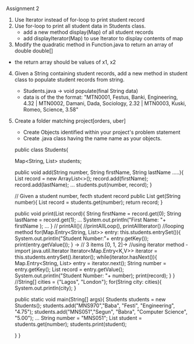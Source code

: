 Assignment 2

1. Use Iterator instead of for-loop to print student record
2. Use for-loop to print all student data in Students class. 
   - add a new method display(Map) of all student records 
   - add displayIterator(Map) to use Iterator to display contents of map
3. Modify the quadratic method in Function.java to return an array of double  double[]
  - the return array should be values of x1, x2
4. Given a String containing student records, add a new method in student class to 
populate student records from string.
   - Students.java -> void populate(final String data)
   - data is of the the format:
   "MTN0001, Festus, Banki, Engineering, 4.32 | MTN0002, Damani, Dada, Sociology, 2.32  | MTN0003, Kuski, Romeo, Science, 3.58"
5. Create a folder matching project[orders, uber]
   - Create Objects identified within your project's problem statement
   - Create .java class having the name name as your objects.

   public class Students{

     Map<String, List<String>> students;

     public void add(String number, String firstName, String lastName .....){
        List<String> record = new ArrayList<>();
        record.add(firstName);
        record.add(lastName);
        ...
        students.put(number, record);
     }

    // Given a student number, fecth student record
    public List<String> get(String number){
       List<String> record = students.get(number);
       return record;
    }
    
    public void print(List<String> record){
       String firstName = record.get(0);
       String lastName = record.get(1);
       ...
       System.out.println("First Name: "+ firstName );
       ...
    }
    //
    printAll(){ //printAllLoop(), printAllIterator()
       //looping method
       for(Map.Entry<String, List>> entry: this.students.entrySet()){
         System.out.println("Student Number:"+ entry.getKey());
         print(entry.getValue());
       }              ->
       // 3 items [0, 1, 2]->
       //using iterator method - import java.util.Iterator
       Iterator<Map.Entry<K,V>> iterator = this.students.entrySet().iterator();
       while(iterator.hasNext()){
         Map.Entry<String, List<String>> entry = iterator.next();
         String number = entry.getKey();
         List<String> record = entry.getValue();
         System.out.println("Student Number: "+ number);
         print(record);
       }
    }
    //String[] cities = {"Lagos", "London"};
    for(String city: cities){
        System.out.println(city);
    }

    public static void main(String[] args){
        Students students = new Students();
        students.add("MNS970","Baba", "Festi", "Engineering", "4.75");
        students.add("MNS051","Segun", "Babra", "Computer Science", "5.00");
        ...
        String number = "MNS051";
        List<String> student = students.get(number);
        students.print(student);

    }
}